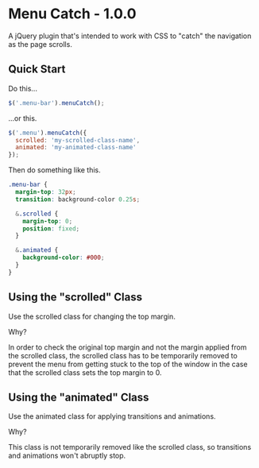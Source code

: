Menu Catch - 1.0.0
==========

A jQuery plugin that's intended to work with CSS to "catch" the navigation as the page scrolls.



## Quick Start

Do this...

  ```js
  $('.menu-bar').menuCatch();
  ```

...or this.

  ```js
  $('.menu').menuCatch({
    scrolled: 'my-scrolled-class-name',
    animated: 'my-animated-class-name'
  });
  ```

Then do something like this.

  ```scss
  .menu-bar {
    margin-top: 32px;
    transition: background-color 0.25s;

    &.scrolled {
      margin-top: 0;
      position: fixed;
    }

    &.animated {
      background-color: #000;
    }
  }
  ```



## Using the "scrolled" Class

Use the scrolled class for changing the top margin.

Why?

In order to check the original top margin and not the margin applied from the scrolled class, the scrolled class has to be temporarily removed to prevent the menu from getting stuck to the top of the window in the case that the scrolled class sets the top margin to 0.



## Using the "animated" Class

Use the animated class for applying transitions and animations.

Why?

This class is not temporarily removed like the scrolled class, so transitions and animations won't abruptly stop.
